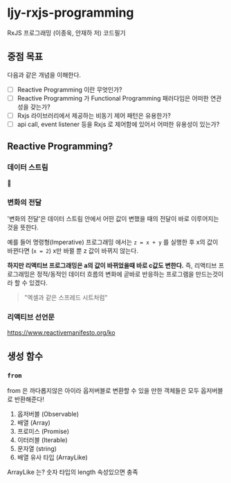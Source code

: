 # ljy-rxjs-programming
RxJS 프로그래밍 (이종욱, 안재하 저) 코드필기

## 중점 목표

다음과 같은 개념을 이해한다.

* [ ] Reactive Programming 이란 무엇인가?
* [ ] Reactive Programming 가 Functional Programming 패러다임은 어떠한 연관성을 갖는가?
* [ ] Rxjs 라이브러리에서 제공하는 비동기 제어 패턴은 유용한가? 
* [ ] api call, event listener 등을 Rxjs 로 제어함에 있어서 어떠한 유용성이 있는가? 

## Reactive Programming?

### 데이터 스트림
  
🙁

### 변화의 전달

'변화의 전달'은 데이터 스트림 안에서 어떤 값이 변했을 때의 전달이 바로 이루어지는 것을 뜻한다.

예를 들어 명령형(Imperative) 프로그래밍 에서는 `z = x + y` 를 실행한 후 x의 값이 바뀐다면 (`x = 2`) x만 바뀔 뿐 z 값이 바뀌지 않는다.

**하지만 리액티브 프로그래밍은 a의 값이 바뀌었을때 바로 c값도 변한다.** 
즉, 리액티브 프로그래밍은 정적/동적인 데이터 흐름의 변화에 곧바로 반응하는 프로그램을 만드는것이라 할 수 있겠다.

> "엑셀과 같은 스프레드 시트처럼"

### 리액티브 선언문

https://www.reactivemanifesto.org/ko  

## 생성 함수

### `from`

from 은 까다롭지않은 아이라 옵저버블로 변환할 수 있을 만한 객체들은 모두 옵저버블로 반환해준다!

1. 옵저버블 (Observable)
2. 배열 (Array)
3. 프로미스 (Promise)
4. 이터러블 (Iterable)
5. 문자열 (string)
6. 배열 유사 타입 (ArrayLike)

ArrayLike 는? 숫자 타입의 length 속성있으면 충족
